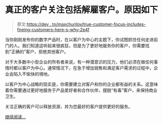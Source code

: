 # 真正的客户关注包括解雇客户。原因如下

> 原文:[https://dev . to/maxchurilov/true-customer-focus-includes-fireing-customers-here-s-why-2e4f](https://dev.to/maxchurilov/true-customer-focus-includes-firing-customers-here-s-why-2e4f)

当你刚刚发布你的数字产品时，在以客户为中心的主题下，你试图抓住任何走进前门的人。我们知道这听起来很疯狂，但是为了更好地服务你的客户，你需要找到“正确的”客户，拒绝其他客户。

对于大多数中小型企业的所有者来说，有一种潜意识的压力，他们必须在做任何事情时都以客户为中心。通常情况下，在急于增加销售和满足客户需求的过程中，企业会陷入不愉快的境地。

以客户为中心战略的现实是，你需要建立对客户和你的企业都有益的关系。这意味着你需要通过更好地服务于产品爱好者和合作伙伴，摆脱“有毒”客户，来保持商业卫生。

关注正确的客户可以释放资源，并为您最好的客户提供更好的服务。

[继续阅读...](https://www.mindk.com/blog/customer-focus-includes-firing-customers/)
